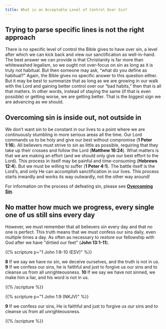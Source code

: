 ```yaml
---
title: What is an Acceptable Level of Control Over Sin?
---
```


## Trying to parse specific lines is not the right approach

There is no specific level of control the Bible gives to have over sin, a level after which we can kick back and view our sanctification as well-in-hand. The best answer we can provide is that Christianity is far more than whitewashed legalism, so we ought not over-focus on sin as long as it is truly not habitual. But then someone may ask, “what do you define as habitual?” Again, the Bible gives no specific answer to this question either. But it may be best to summarize that as long as we are growing in our walk with the Lord and gaining better control over our “bad habits,” then that is all that matters. In other words, instead of staying the same (if that is even possible) or getting worse, we are getting better. That is the biggest sign we are advancing as we should.

## Overcoming sin is inside out, not outside in

We don’t want sin to be constant in our lives to a point where we are continuously stumbling in more serious areas all the time. Our Lord commands us to be holy and give our best without compromise (**1 Peter 1:16**). All believers must strive to sin as little as possible, requiring that they take up their crosses and follow the Lord (**Matthew 16:24**). What matters is that we are making an effort (and we should only give our best effort to the Lord). This process in itself may be painful and time-consuming (**Hebrews 12:4**). But we must be willing to suffer (**1 Peter 4:1**). The battle itself is the Lord’s, and only He can accomplish sanctification in our lives. This process starts inwardly and works its way outwardly, not the other way around! 

For information on the process of defeating sin, please see [**Overcoming Sin**](/large-topical/overcoming-sin/).

## No matter how much we progress, every single one of us still sins every day

However, we must remember that all believers sin every day and that no one is perfect. This truth means that we must confess our sins daily, even multiple times a day. As often as necessary to restore our fellowship with God after we have "dirtied our feet" (**John 13:1-11**). 

{{% scripture p="1 John 1:8-10 (ESV)" %}} 

**8** If we say we have no sin, we deceive ourselves, and the truth is not in us. **9** If we confess our sins, he is faithful and just to forgive us our sins and to cleanse us from all unrighteousness. **10** If we say we have not sinned, we make him a liar, and his word is not in us.

{{% /scripture %}} 

{{% scripture p="1 John 1:9 (NKJV)" %}} 

**9** If we confess our sins, He is faithful and just to forgive us *our* sins and to cleanse us from all unrighteousness.

{{% /scripture %}} 

